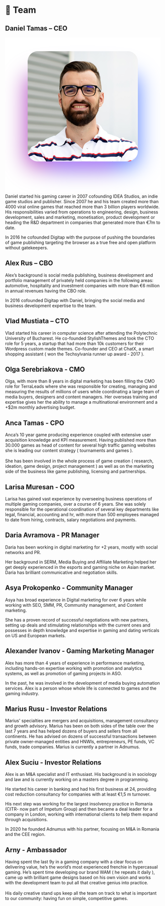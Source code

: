 # 🦄 Team

## **Daniel Tamas – CEO**

![](.gitbook/assets/wam_danieltamas.png) Daniel started his gaming career in 2007 cofounding IDEA Studios, an indie game studios and publisher. Since 2007 he and his team created more than 4000 viral online games that reached more than 3 billion players worldwide. His responsibilities varied from operations to engineering, design, business development, sales and marketing, monetisation, product development or heading the R\&D department in companies that generated more than €7m to date.

In 2016 he cofounded Digitap with the purpose of pushing the boundaries of game publishing targeting the browser as a true free and open platform without gatekeepers.

## **Alex Rus – CBO**

Alex’s background is social media publishing, business development and portfolio management of privately held companies in the following areas: automotive, hospitality and investment companies with more than €6 million in annual revenues having the CBO role.

In 2016 cofounded Digitap with Daniel, bringing the social media and business development expertise to the team.

## **Vlad Mustiata – CTO**

Vlad started his career in computer science after attending the Polytechnic University of Bucharest. He co-founded StylishThemes and took the CTO role for 5 years, a startup that had more than 10k customers for their Wordpress custom made themes. Co-founder and CEO at ChatX, a smart shopping assistant ( won the Techsylvania runner up award - 2017 ).

## **Olga Serebriakova - CMO**

Olga, with more than 8 years in digital marketing has been filling the CMO role for TerraLeads where she was responsible for creating, managing and measuring the results of millions of users while coordinating a large team of media buyers, designers and content managers. Her overseas training and expertise gives her the ability to manage a multinational environment and a +$2m monthly advertising budget.

## **Anca Tamas - CPO**

Anca’s 10 year game producing experience coupled with extensive user acquisition knowledge and KPI measurement. Having published more than 30.000 games as head of content for several high traffic gaming websites she is leading our content strategy ( tournaments and games ).\
\
She has been involved in the whole process of game creation ( research, ideation, game design, project management ) as well as on the marketing side of the business like game publishing, licensing and partnerships.

## **Larisa Muresan - COO**

Larisa has gained vast experience by overseeing business operations of multiple gaming companies, over a course of 6 years. She was solely responsible for the operational coordination of several key departments like legal, financial, accounting and hr, with more than 500 employees managed to date from hiring, contracts, salary negotiations and payments.

## **Daria Avramova - PR Manager**

Daria has been working in digital marketing for +2 years, mostly with social networks and PR.

Her background in SERM, Media Buying and Affiliate Marketing helped her get deeply experienced in the esports and gaming niche on Asian market. Daria has brilliant communicative and negotiation skills.

## **Asya Prokopenko - Community Manager**

Asya has broad experience in Digital marketing for over 6 years while working with SEO, SMM, PR, Community management, and Content marketing.

She has a proven record of successful negotiations with new partners, setting up deals and stimulating relationships with the current ones and possesses in depth knowledge and expertise in gaming and dating verticals on US and European markets.

## **Alexander Ivanov - Gaming Marketing Manager**

Alex has more than 4 years of experience in performance marketing, including hands-on expertise working with promotion and analytics systems, as well as promotion of gaming projects in ASO.

In the past, he was involved in the development of media buying automation services. Alex is a person whose whole life is connected to games and the gaming industry.

## **Marius Rusu - Investor Relations**

Marius' specialties are mergers and acquisitions, management consultancy and growth advisory. Marius has been on both sides of the table over the last 7 years and has helped dozens of buyers and sellers from all continents. He has advised on dozens of successful transactions between private owner-managed entities and HNWIs, entrepreneurs, PE funds, VC funds, trade companies. Marius is currently a partner in Adnumus.

## **Alex Suciu - Investor Relations**

Alex is an M\&A specialist and IT enthusiast. His background is in sociology and law and is currently working on a masters degree in programming.

He started his career in banking and had his first business at 24, providing cost reduction consultancy for companies with at least €1,5 m turnover.

His next step was working for the largest insolvency practice in Romania (CITR- now part of Impetum Group) and then became a deal leader for a company in London, working with international clients to help them expand through acquisitions.

In 2020 he founded Adnumus with his partner, focusing on M\&A in Romania and the CEE region.

## Arny - Ambassador

Having spent the last 9y in a gaming company with a clear focus on delivering value, he’s the world’s most experienced frenchie in hypercasual gaming. He’s spent time developing our brand WAM ( he repeats it daily ), came up with brilliant game designs based on his own vision and works with the development team to put all that creative genius into practice.\
\
His daily creative stand ups keep all the team on track to what is important to our community: having fun on simple, competitive games.

